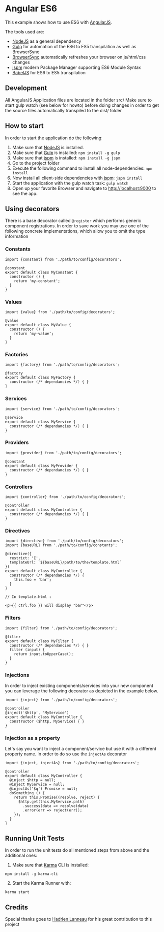 # Angular ES6

This example shows how to use ES6 with [AngularJS](https://angularjs.org/).

The tools used are:
* [NodeJS](http://nodejs.org/) as a general dependency
* [Gulp](http://gulpjs.com/) for automation of the ES6 to ES5 transpilation as well as BrowserSync
* [BrowserSync](http://gulpjs.com/) automatically refreshes your browser on js/html/css changes
* [jspm](http://jspm.io/) modern Package Manager supporting ES6 Module Syntax
* [BabelJS](https://babeljs.io/) for ES6 to ES5 transpilation

## Development
All AngularJS Application files are located in the folder src/
Make sure to start gulp watch (see below for howto) before doing changes in order to get
the source files automatically transpiled to the dist/ folder

## How to start

In order to start the application do the following:

1. Make sure that [NodeJS](http://nodejs.org/) is installed.
2. Make sure that [Gulp](http://gulpjs.com/) is installed: `npm install -g gulp`
3. Make sure that [jspm](http://jspm.io/) is installed: `npm install -g jspm`
4. Go to the project folder
5. Execute the following command to install all node-dependencies: `npm install`
6. Now install all client-side dependencies with [jspm](http://jspm.io/): `jspm install`
7. Start the application with the gulp watch task: `gulp watch`
8. Open up your favorite Browser and navigate to [http://localhost:9000](http://localhost:9000) to see the app.

## Using decorators

There is a base decorator called `@register` which performs generic component registrations. In order to save work
you may use one of the following concrete implementations, which allow you to omit the type information

### Constants

```
import {constant} from './path/to/config/decorators';

@constant
export default class MyConstant {
  constructor () {
    return 'my-constant';
  }
}
```

### Values

```
import {value} from './path/to/config/decorators';

@value
export default class MyValue {
  constructor () {
    return 'my-value';
  }
}
```

### Factories

```
import {factory} from './path/to/config/decorators';

@factory
export default class MyFactory {
  constructor (/* dependancies */) { }
}
```

### Services

```
import {service} from './path/to/config/decorators';

@service
export default class MyService {
  constructor (/* dependancies */) { }
}
```

### Providers

```
import {provider} from './path/to/config/decorators';

@constant
export default class MyProvider {
  constructor (/* dependancies */) { }
}
```

### Controllers

```
import {controller} from './path/to/config/decorators';

@controller
export default class MyController {
  constructor (/* dependancies */) { }
}
```

### Directives

```
import {directive} from './path/to/config/decorators';
import {baseURL} from './path/to/config/constants';

@directive({
  restrict: 'E',
  templateUrl: `${baseURL}/path/to/the/template.html`
})
export default class MyController {
  constructor (/* dependancies */) {
    this.foo = 'bar';
  }
}

// In template.html :

<p>{{ ctrl.foo }} will display "bar"</p>
```

### Filters

```
import {filter} from './path/to/config/decorators';

@filter
export default class MyFilter {
  constructor (/* dependancies */) { }
  filter (input) {
    return input.toUpperCase();
  }
}
```

### Injections

In order to inject existing components/services into your new component you can leverage the following decorator as
depicted in the example below.

```
import {inject} from './path/to/config/decorators';

@controller
@inject('$http', 'MyService')
export default class MyController {
  constructor ($http, MyService) { }
}
```

### Injection as a property

Let's say you want to inject a component/service but use it with a different property name. In order to do so use the
`injectAs` decorator

```
import {inject, injectAs} from './path/to/config/decorators';

@controller
export default class MyController {
  @inject $http = null;
  @inject MyService = null;
  @injectAs('$q') Promise = null;
  doSomething () {
    return this.Promise((resolve, reject) {
      $http.get(this.MyService.path)
        .success(data => resolve(data)
        .error(err => reject(err));
    });
  }
}
```


## Running Unit Tests

In order to run the unit tests do all mentioned steps from above and the additional ones:

1. Make sure that [Karma](http://karma-runner.github.io/) CLI is installed:
  ```shell
  npm install -g karma-cli
  ```
2. Start the Karma Runner with:
  ```shell
  karma start
  ```

## Credits
Special thanks goes to [Hadrien Lanneau](https://github.com/hadrienl) for his great contribution to this project